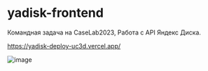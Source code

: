 # yadisk-frontend
Командная задача на CaseLab2023, Работа с API Яндекс Диска.

https://yadisk-deploy-uc3d.vercel.app/

![image](https://github.com/webDevArtur/CaseLab_yadisk-frontend/assets/141954990/88bc2e66-5cf9-4202-97b0-ccec83dbb726)

